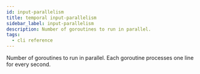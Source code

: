 ```yaml
---
id: input-parallelism
title: temporal input-parallelism
sidebar_label: input-parallelism
description: Number of goroutines to run in parallel.
tags:
  - cli reference
---
```


Number of goroutines to run in parallel.
Each goroutine processes one line for every second.
